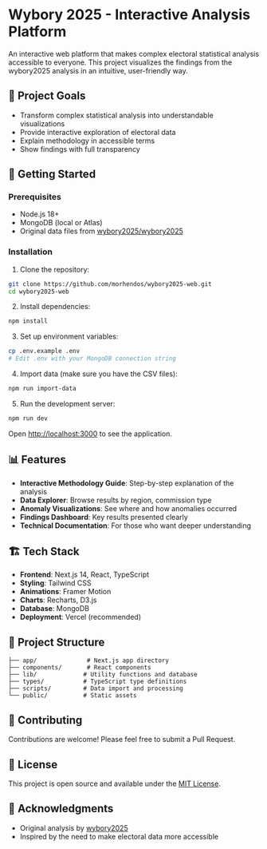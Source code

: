 # Wybory 2025 - Interactive Analysis Platform

An interactive web platform that makes complex electoral statistical analysis accessible to everyone. This project visualizes the findings from the wybory2025 analysis in an intuitive, user-friendly way.

## 🎯 Project Goals

- Transform complex statistical analysis into understandable visualizations
- Provide interactive exploration of electoral data
- Explain methodology in accessible terms
- Show findings with full transparency

## 🚀 Getting Started

### Prerequisites

- Node.js 18+ 
- MongoDB (local or Atlas)
- Original data files from [wybory2025/wybory2025](https://github.com/wybory2025/wybory2025)

### Installation

1. Clone the repository:
```bash
git clone https://github.com/morhendos/wybory2025-web.git
cd wybory2025-web
```

2. Install dependencies:
```bash
npm install
```

3. Set up environment variables:
```bash
cp .env.example .env
# Edit .env with your MongoDB connection string
```

4. Import data (make sure you have the CSV files):
```bash
npm run import-data
```

5. Run the development server:
```bash
npm run dev
```

Open [http://localhost:3000](http://localhost:3000) to see the application.

## 📊 Features

- **Interactive Methodology Guide**: Step-by-step explanation of the analysis
- **Data Explorer**: Browse results by region, commission type
- **Anomaly Visualizations**: See where and how anomalies occurred
- **Findings Dashboard**: Key results presented clearly
- **Technical Documentation**: For those who want deeper understanding

## 🏗️ Tech Stack

- **Frontend**: Next.js 14, React, TypeScript
- **Styling**: Tailwind CSS
- **Animations**: Framer Motion
- **Charts**: Recharts, D3.js
- **Database**: MongoDB
- **Deployment**: Vercel (recommended)

## 📁 Project Structure

```
├── app/              # Next.js app directory
├── components/       # React components
├── lib/             # Utility functions and database
├── types/           # TypeScript type definitions
├── scripts/         # Data import and processing
└── public/          # Static assets
```

## 🤝 Contributing

Contributions are welcome! Please feel free to submit a Pull Request.

## 📝 License

This project is open source and available under the [MIT License](LICENSE).

## 🙏 Acknowledgments

- Original analysis by [wybory2025](https://github.com/wybory2025/wybory2025)
- Inspired by the need to make electoral data more accessible
